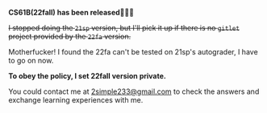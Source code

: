 **CS61B(22fall) has been released**🎉🎉🎉

 ~~I stopped doing the `21sp` version, but I'll pick it up if there is no `gitlet` project provided by the `22fa` version.~~

Motherfucker! I found the 22fa can't be tested on 21sp's  autograder, I have to go on  now.

**To obey the policy, I set 22fall version private.**

You could contact me at 2simple233@gmail.com to check the answers and exchange learning experiences with me.

